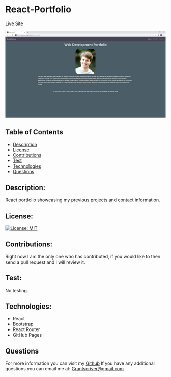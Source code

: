 # React-Portfolio

[Live Site](https://grantscriver.github.io/React-Portfolio)

![portfolio image](./public/assets/portfolio-screenshot.jpg)

## Table of Contents

- [Description](#description)
- [License](#license)
- [Contributions](#contributions)
- [Test](#test)
- [Technologies](#technologies)
- [Questions](#questions)

## Description:

React portfolio showcasing my previous projects and contact information.

## License:

[![License: MIT](https://img.shields.io/badge/License-MIT-yellow.svg)](https://opensource.org/licenses/MIT)

## Contributions:

Right now I am the only one who has contributed, if you would like to then send a pull request and I will review it.

## Test:

No testing.

## Technologies:

- React
- Bootstrap
- React Router
- GitHub Pages

## Questions

For more information you can visit my [Github](https://github.com/grantscriver)
If you have any additional questions you can email me at: Grantscriver@gmail.com
